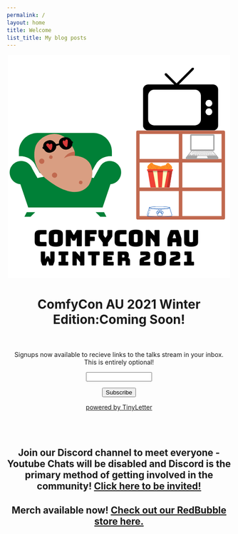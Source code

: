 ```yaml
---
permalink: /
layout: home
title: Welcome
list_title: My blog posts
---
```

<div style="text-align:center">
<img src="./assets/imgs/ComfyConAU2021WE.png">
</div>

<div style="text-align:center">
  <h1> ComfyCon AU 2021 Winter Edition:Coming Soon!</h1>
<br/>
<form style="padding:3px;text-align:center;" action="https://tinyletter.com/comfyconau" method="post" target="popupwindow" onsubmit="window.open('https://tinyletter.com/comfyconau', 'popupwindow', 'scrollbars=yes,width=800,height=600');return true"><p><label for="tlemail">Signups now available to recieve links to the talks stream in your inbox. This is entirely optional!</label></p><p><input type="text" style="width:140px" name="email" id="tlemail" /></p><input type="hidden" value="1" name="embed"/><input type="submit" value="Subscribe" /><p><a href="https://tinyletter.com" target="_blank">powered by TinyLetter</a></p></form>
            <br/>
<br/>
<h2> Join our Discord channel to meet everyone - Youtube Chats will be disabled and Discord is the primary method of getting involved in the community! <a href="https://discord.com/invite/crH7RQeJZz"> Click here to be invited! </a> </h2>
<h2> Merch available now! <a href="https://www.redbubble.com/people/comfyconau/shop?artistUserName=ComfyConAU&collections=1754670&iaCode=all-departments&sortOrder=relevant"> Check out our RedBubble store here. </a> </h2>
</div>
